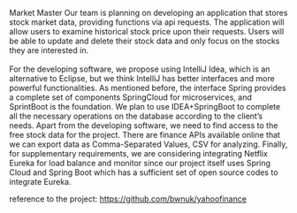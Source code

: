 Market Master
Our team is planning on developing an application that stores stock market data, providing functions via api requests. The application will allow users to examine historical stock price upon their requests. Users will be able to update and delete their stock data and only focus on the stocks they are interested in. 
<br /><br /> For the developing software, we propose using IntelliJ Idea, which is an alternative to Eclipse, but we think IntelliJ has better interfaces and more powerful functionalities. As mentioned before, the interface Spring provides a complete set of components SpringCloud for microservices, and SprintBoot is the foundation. We plan to use IDEA+SpringBoot to complete all the necessary operations on the database according to the client’s needs. Apart from the developing software, we need to find access to the free stock data for the project. There are finance APIs available online that we can export data as Comma-Separated Values, CSV for analyzing. Finally, for supplementary requirements, we are considering integrating Netflix Eureka for load balance and monitor since our project itself uses Spring Cloud and Spring Boot which has a sufficient set of open source codes to integrate Eureka.

reference to the project: https://github.com/bwnuk/yahoofinance
